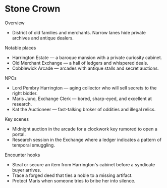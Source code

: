 # Stone Crown

Overview
- District of old families and merchants. Narrow lanes hide private archives and antique dealers.

Notable places
- Harrington Estate — a baroque mansion with a private curiosity cabinet.
- Old Merchant Exchange — a hall of ledgers and whispered deals.
- Cobblewick Arcade — arcades with antique stalls and secret auctions.

NPCs
- Lord Pembry Harrington — aging collector who will sell secrets to the right bidder.
- Maris Juno, Exchange Clerk — bored, sharp-eyed, and excellent at research.
- Kat the Auctioneer — fast-talking broker of oddities and illegal relics.

Key scenes
- Midnight auction in the arcade for a clockwork key rumored to open a portal.
- Research session in the Exchange where a ledger indicates a pattern of temporal smuggling.

Encounter hooks
- Steal or secure an item from Harrington's cabinet before a syndicate buyer arrives.
- Trace a forged deed that ties a noble to a missing artifact.
- Protect Maris when someone tries to bribe her into silence.
